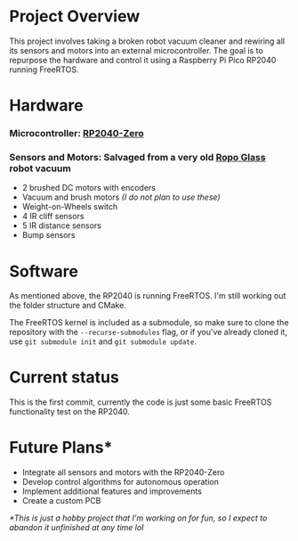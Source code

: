 # Project Overview

This project involves taking a broken robot vacuum cleaner and rewiring all its sensors and motors into an external microcontroller. The goal is to repurpose the hardware and control it using a Raspberry Pi Pico RP2040 running FreeRTOS.

# Hardware

### **Microcontroller**: [RP2040-Zero](https://www.waveshare.com/wiki/RP2040-Zero)
### **Sensors and Motors**: Salvaged from a very old [Ropo Glass](https://web.archive.org/web/20150526031732/http://www.ropo.com.br/) robot vacuum
- 2 brushed DC motors with encoders
- Vacuum and brush motors *(I do not plan to use these)*
- Weight-on-Wheels switch
- 4 IR cliff sensors
- 5 IR distance sensors
- Bump sensors

# Software

As mentioned above, the RP2040 is running FreeRTOS.
I'm still working out the folder structure and CMake.

The FreeRTOS kernel is included as a submodule, so make sure to clone the repository with the `--recurse-submodules` flag, or if you've already cloned it, use `git submodule init` and `git submodule update`.

# Current status

This is the first commit, currently the code is just some basic FreeRTOS functionality test on the RP2040.

# Future Plans*

- Integrate all sensors and motors with the RP2040-Zero
- Develop control algorithms for autonomous operation
- Implement additional features and improvements
- Create a custom PCB

_*This is just a hobby project that I'm working on for fun, so I expect to abandon it unfinished at any time lol_
